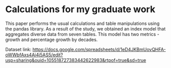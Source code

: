 # Calculations for my graduate work
This paper performs the usual calculations and table manipulations using the pandas library. As a result of the study, we obtained an index model that aggregates diverse data from seven tables. This model has two metrics - growth and percentage growth by decades.

Dataset link: https://docs.google.com/spreadsheets/d/1eD4JKBmUovQHFA-oWWbfAxs4Ai4j5AS5/edit?usp=sharing&ouid=105518727383442622983&rtpof=true&sd=true
